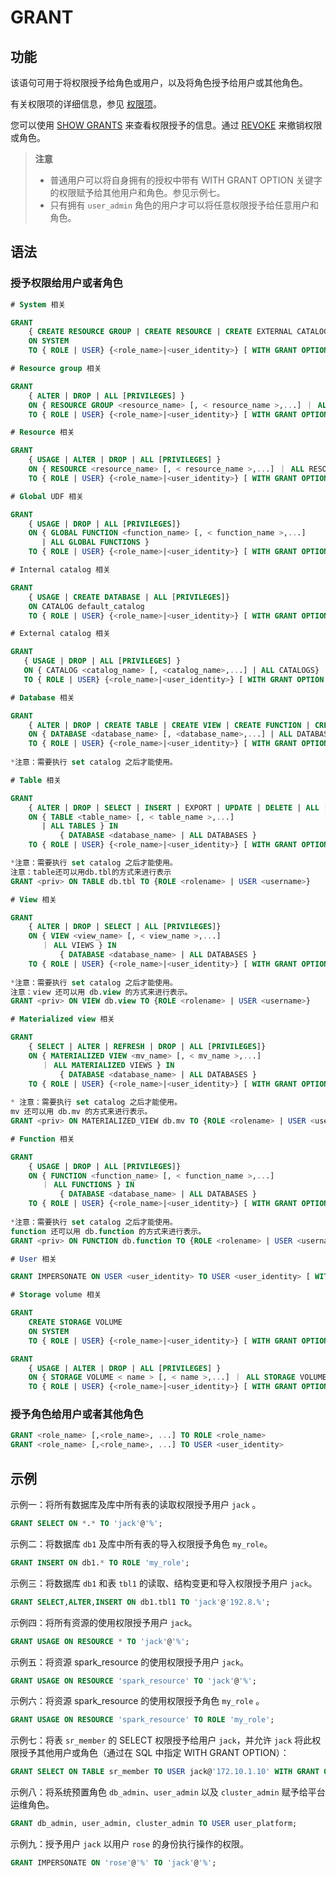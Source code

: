 # GRANT

## 功能

该语句可用于将权限授予给角色或用户，以及将角色授予给用户或其他角色。

有关权限项的详细信息，参见 [权限项](../../../administration/privilege_item.md)。

您可以使用 [SHOW GRANTS](SHOW%20GRANTS.md) 来查看权限授予的信息。通过 [REVOKE](REVOKE.md) 来撤销权限或角色。

> **注意**
>
> - 普通用户可以将自身拥有的授权中带有 WITH GRANT OPTION 关键字的权限赋予给其他用户和角色。参见示例七。
> - 只有拥有 `user_admin` 角色的用户才可以将任意权限授予给任意用户和角色。

## 语法

### 授予权限给用户或者角色

```SQL
# System 相关

GRANT  
    { CREATE RESOURCE GROUP | CREATE RESOURCE | CREATE EXTERNAL CATALOG | REPOSITORY | BLACKLIST | FILE | OPERATE | ALL [PRIVILEGES]} 
    ON SYSTEM
    TO { ROLE | USER} {<role_name>|<user_identity>} [ WITH GRANT OPTION ]

# Resource group 相关

GRANT  
    { ALTER | DROP | ALL [PRIVILEGES] } 
    ON { RESOURCE GROUP <resource_name> [, < resource_name >,...] ｜ ALL RESOURCE GROUPS} 
    TO { ROLE | USER} {<role_name>|<user_identity>} [ WITH GRANT OPTION ]

# Resource 相关

GRANT 
    { USAGE | ALTER | DROP | ALL [PRIVILEGES] } 
    ON { RESOURCE <resource_name> [, < resource_name >,...] ｜ ALL RESOURCES} 
    TO { ROLE | USER} {<role_name>|<user_identity>} [ WITH GRANT OPTION ]

# Global UDF 相关

GRANT
    { USAGE | DROP | ALL [PRIVILEGES]} 
    ON { GLOBAL FUNCTION <function_name> [, < function_name >,...]    
       | ALL GLOBAL FUNCTIONS }
    TO { ROLE | USER} {<role_name>|<user_identity>} [ WITH GRANT OPTION ]

# Internal catalog 相关

GRANT 
    { USAGE | CREATE DATABASE | ALL [PRIVILEGES]} 
    ON CATALOG default_catalog
    TO { ROLE | USER} {<role_name>|<user_identity>} [ WITH GRANT OPTION ]

# External catalog 相关

GRANT  
   { USAGE | DROP | ALL [PRIVILEGES] } 
   ON { CATALOG <catalog_name> [, <catalog_name>,...] | ALL CATALOGS}
   TO { ROLE | USER} {<role_name>|<user_identity>} [ WITH GRANT OPTION ]

# Database 相关

GRANT 
    { ALTER | DROP | CREATE TABLE | CREATE VIEW | CREATE FUNCTION | CREATE MATERIALIZED VIEW | ALL [PRIVILEGES] } 
    ON { DATABASE <database_name> [, <database_name>,...] | ALL DATABASES }
    TO { ROLE | USER} {<role_name>|<user_identity>} [ WITH GRANT OPTION ]
  
*注意：需要执行 set catalog 之后才能使用。

# Table 相关

GRANT  
    { ALTER | DROP | SELECT | INSERT | EXPORT | UPDATE | DELETE | ALL [PRIVILEGES]} 
    ON { TABLE <table_name> [, < table_name >,...]
       | ALL TABLES } IN 
           { DATABASE <database_name> | ALL DATABASES }
    TO { ROLE | USER} {<role_name>|<user_identity>} [ WITH GRANT OPTION ]

*注意：需要执行 set catalog 之后才能使用。
注意：table还可以用db.tbl的方式来进行表示
GRANT <priv> ON TABLE db.tbl TO {ROLE <rolename> | USER <username>}

# View 相关

GRANT  
    { ALTER | DROP | SELECT | ALL [PRIVILEGES]} 
    ON { VIEW <view_name> [, < view_name >,...]
       ｜ ALL VIEWS } IN 
           { DATABASE <database_name> | ALL DATABASES }
    TO { ROLE | USER} {<role_name>|<user_identity>} [ WITH GRANT OPTION ]
    
*注意：需要执行 set catalog 之后才能使用。
注意：view 还可以用 db.view 的方式来进行表示。
GRANT <priv> ON VIEW db.view TO {ROLE <rolename> | USER <username>}

# Materialized view 相关

GRANT
    { SELECT | ALTER | REFRESH | DROP | ALL [PRIVILEGES]} 
    ON { MATERIALIZED VIEW <mv_name> [, < mv_name >,...]
       ｜ ALL MATERIALIZED VIEWS } IN 
           { DATABASE <database_name> | ALL DATABASES }
    TO { ROLE | USER} {<role_name>|<user_identity>} [ WITH GRANT OPTION ]
    
* 注意：需要执行 set catalog 之后才能使用。 
mv 还可以用 db.mv 的方式来进行表示。
GRANT <priv> ON MATERIALIZED_VIEW db.mv TO {ROLE <rolename> | USER <username>}

# Function 相关

GRANT
    { USAGE | DROP | ALL [PRIVILEGES]} 
    ON { FUNCTION <function_name> [, < function_name >,...]
       ｜ ALL FUNCTIONS } IN 
           { DATABASE <database_name> | ALL DATABASES }
    TO { ROLE | USER} {<role_name>|<user_identity>} [ WITH GRANT OPTION ]
    
*注意：需要执行 set catalog 之后才能使用。
function 还可以用 db.function 的方式来进行表示。
GRANT <priv> ON FUNCTION db.function TO {ROLE <rolename> | USER <username>}

# User 相关

GRANT IMPERSONATE ON USER <user_identity> TO USER <user_identity> [ WITH GRANT OPTION ]

# Storage volume 相关

GRANT
    CREATE STORAGE VOLUME 
    ON SYSTEM
    TO { ROLE | USER} {<role_name>|<user_identity>} [ WITH GRANT OPTION ]

GRANT  
    { USAGE | ALTER | DROP | ALL [PRIVILEGES] } 
    ON { STORAGE VOLUME < name > [, < name >,...] ｜ ALL STORAGE VOLUME} 
    TO { ROLE | USER} {<role_name>|<user_identity>} [ WITH GRANT OPTION ]
```

### 授予角色给用户或者其他角色

```SQL
GRANT <role_name> [,<role_name>, ...] TO ROLE <role_name>
GRANT <role_name> [,<role_name>, ...] TO USER <user_identity>
```

## 示例

示例一：将所有数据库及库中所有表的读取权限授予用户 `jack` 。

```SQL
GRANT SELECT ON *.* TO 'jack'@'%';
```

示例二：将数据库 `db1` 及库中所有表的导入权限授予角色 `my_role`。

```SQL
GRANT INSERT ON db1.* TO ROLE 'my_role';
```

示例三：将数据库 `db1` 和表 `tbl1` 的读取、结构变更和导入权限授予用户 `jack`。

```SQL
GRANT SELECT,ALTER,INSERT ON db1.tbl1 TO 'jack'@'192.8.%';
```

示例四：将所有资源的使用权限授予用户 `jack`。

```SQL
GRANT USAGE ON RESOURCE * TO 'jack'@'%';
```

示例五：将资源 spark_resource 的使用权限授予用户 `jack`。

```SQL
GRANT USAGE ON RESOURCE 'spark_resource' TO 'jack'@'%';
```

示例六：将资源 spark_resource 的使用权限授予角色 `my_role` 。

```SQL
GRANT USAGE ON RESOURCE 'spark_resource' TO ROLE 'my_role';
```

示例七：将表 `sr_member` 的 SELECT 权限授予给用户 `jack`，并允许 `jack` 将此权限授予其他用户或角色（通过在 SQL 中指定 WITH GRANT OPTION）：

```SQL
GRANT SELECT ON TABLE sr_member TO USER jack@'172.10.1.10' WITH GRANT OPTION;
```

示例八：将系统预置角色 `db_admin`、`user_admin` 以及 `cluster_admin` 赋予给平台运维角色。

```SQL
GRANT db_admin, user_admin, cluster_admin TO USER user_platform;
```

示例九：授予用户 `jack` 以用户 `rose` 的身份执行操作的权限。

```SQL
GRANT IMPERSONATE ON 'rose'@'%' TO 'jack'@'%';
```
